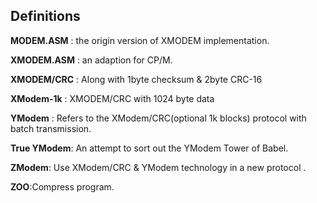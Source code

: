 ## Definitions ##

**MODEM.ASM**	:	the origin version of XMODEM implementation.

**XMODEM.ASM**  :  an adaption for CP/M.

**XMODEM/CRC**  :  Along with 1byte checksum & 2byte CRC-16

**XModem-1k**	:	XMODEM/CRC with 1024 byte data

**YModem**		:	Refers to the XModem/CRC(optional 1k blocks) protocol with batch transmission.


**True YModem**:  An attempt to sort out the YModem Tower of Babel.

**ZModem**: Use XModem/CRC & YModem technology in a new protocol .

**ZOO**:Compress program.
